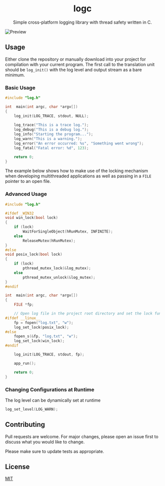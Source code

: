 <div align="center">

# logc
Simple cross-platform logging library with thread safety written in C.

</div>

![Preview](https://i.imgur.com/mucD4cC.png)

## Usage

Either clone the repository or manually download into your project for compilation with your current program. The first call to the translation unit should be `log_init()` with the log level and output stream as a bare minimum.

### Basic Usage

```c
#include "log.h"

int  main(int argc, char *argv[])
{
    log_init(LOG_TRACE, stdout, NULL);
    
    log_trace("This is a trace log.");
    log_debug("This is a debug log.");
    log_info("Starting the program...");
    log_warn("This is a warning.");
    log_error("An error occurred: %s", "Something went wrong");
    log_fatal("Fatal error: %d", 123);

    return 0;
}
```

The example below shows how to make use of the locking mechanism when developing multithreaded applications as well as passing in a `FILE` pointer to an open file.

### Advanced Usage

```c
#include "log.h"

#ifdef _WIN32
void win_lock(bool lock)
{
    if (lock)
        WaitForSingleObject(hRunMutex, INFINITE);
    else
        ReleaseMutex(hRunMutex);
}
#else
void posix_lock(bool lock)
{
    if (lock)
        pthread_mutex_lock(&log_mutex);
    else
        pthread_mutex_unlock(&log_mutex);
}
#endif

int  main(int argc, char *argv[])
{
    FILE *fp;

    // Open log file in the project root directory and set the lock function pointer
#ifdef __linux__
    fp = fopen("log.txt", "w");
    log_set_lock(posix_lock);
#else
    fopen_s(&fp, "log.txt", "w");
    log_set_lock(win_lock);
#endif

    log_init(LOG_TRACE, stdout, fp);

    app_run();

    return 0;
}
```

### Changing Configurations at Runtime

The log level can be dynamically set at runtime 

```c
log_set_level(LOG_WARN);
```

## Contributing

Pull requests are welcome. For major changes, please open an issue first
to discuss what you would like to change.

Please make sure to update tests as appropriate.

## License

[MIT](https://github.com/cyn1x/logc/blob/master/LICENSE)
